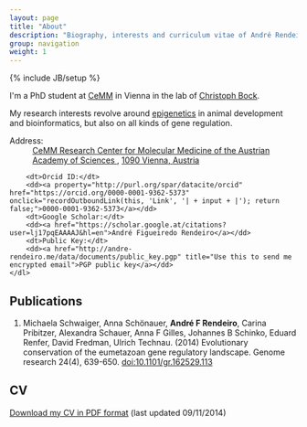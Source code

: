 ```yaml
---
layout: page
title: "About"
description: "Biography, interests and curriculum vitae of André Rendeiro"
group: navigation
weight: 1
---
```

{% include JB/setup %}

<div typeof="foaf:Person" about="http://www.carlboettiger.info#me" prefix="schema: http://schema.org/Person#">
<p>I'm a <span property="schema:jobTitle">PhD student</span> at <a rel="schema:affiliation" href="http://www.cemm.oeaw.ac.at/">CeMM</a> in Vienna in the lab of <a rel="foaf:knows" href="http://medical-epigenomics.org/">Christoph Bock</a>.</p>

<p>
My research interests revolve around <a href="http://en.wikipedia.org/wiki/Epigenetics">epigenetics</a> in animal development and bioinformatics, but also on all kinds of gene regulation.
</p>

<div class="col-md-12">
    <dl>
        <dt>Address:</dt>
        <dd><span property="schema:address" typeof="http://schema.org/PostalAddress" vocab="http://schema.org/PostalAddress/"><span property="streetAddress"><a href="http://www.cemm.oeaw.ac.at/">CeMM Research Center for Molecular Medicine of the Austrian Academy of Sciences </a></span>, <a href="https://www.google.at/maps/place/CeMM+-+Forschungszentrum+für+Molekulare+Medizin+GmbH./@48.2194743,16.3496347,18z/"><span property="postalCode">1090</span> <span property="addressLocality">Vienna</span>, <span property="addressCountry">Austria</span></span></a> </dd>
        
        <dt>Orcid ID:</dt>
        <dd><a property="http://purl.org/spar/datacite/orcid" href="https://orcid.org/0000-0001-9362-5373" onclick="recordOutboundLink(this, 'Link', '| + input + |'); return false;">0000-0001-9362-5373</a></dd>
        <dt>Google Scholar:</dt>
        <dd><a href="https://scholar.google.at/citations?user=lj17pqEAAAAJ&hl=en">André Figueiredo Rendeiro</a></dd>
        <dt>Public Key:</dt>
        <dd><a href="http://andre-rendeiro.me/data/documents/public_key.pgp" title="Use this to send me encrypted email">PGP public key</a></dd>
    </dl>
</div>
</div>

<h2>Publications</h2>
<div prefix="datacite: http://purl.org/spar/datacite/">
	<ol reversed="">
		<li>
			<p>Michaela Schwaiger, Anna Schönauer, <strong>André F Rendeiro</strong>, Carina Pribitzer, Alexandra Schauer, Anna F Gilles, Johannes B Schinko, Eduard Renfer, David Fredman, Ulrich Technau. (2014) Evolutionary conservation of the eumetazoan gene regulatory landscape. Genome research 24(4), 639-650. <a rel="datacite:doi" href="http://dx.doi.org/10.1101/gr.162529.113" onclick="recordOutboundLink(this, 'DOI', '10.1101/gr.162529.113'); return false;">doi:10.1101/gr.162529.113</a> <span data-badge-type="2" data-doi="10.1101/gr.162529.113" data-hide-no-mentions="true" class="altmetric-embed"></span></p>
		</li>
	</ol>
</div>


<h2>CV</h2>
<a href="http://andre-rendeiro.me/data/documents/cv.pdf">Download my CV in PDF format</a> (last updated 09/11/2014)


<script type='text/javascript' src='https://d1bxh8uas1mnw7.cloudfront.net/assets/embed.js'></script>
